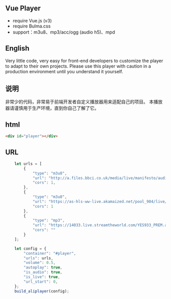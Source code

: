 ## Vue Player
 - require Vue.js (v3)
 - require Bulma.css
 - support：m3u8、mp3/acc/ogg (audio h5)、mpd

## English 
Very little code, very easy for front-end developers to customize the player to adapt to their own projects.
Please use this player with caution in a production environment until you understand it yourself.

## 说明
非常少的代码，非常易于前端开发者自定义播放器用来适配自己的项目。
本播放器请谨慎用于生产环境，直到你自己了解了它。

## html
```html
<div id="player"></div>
```
## URL
```JavaScript
	let urls = [
		{
			"type": "m3u8",
			"url": "http://a.files.bbci.co.uk/media/live/manifesto/audio/simulcast/hls/nonuk/sbr_low/ak/bbc_world_service.m3u8",
			"cors": 1,
		},
		{
			"type": "m3u8",
			"url": "https://as-hls-ww-live.akamaized.net/pool_904/live/ww/bbc_radio_one/bbc_radio_one.isml/bbc_radio_one-audio%3d96000.norewind.m3u8",
			"cors": 1
		},
		{
			"type": "mp3",
			"url": "https://14033.live.streamtheworld.com/YES933_PREM.aac",
			"cors": ""
		}
	];

	let config = {
		"container": "#player",
		"urls": urls,
		"volume": 0.5,
		"autoplay": true,
		"is_audio": true,
		"is_live": true,
		"url_start": 0,
	};
	build_aliplayer(config);
```